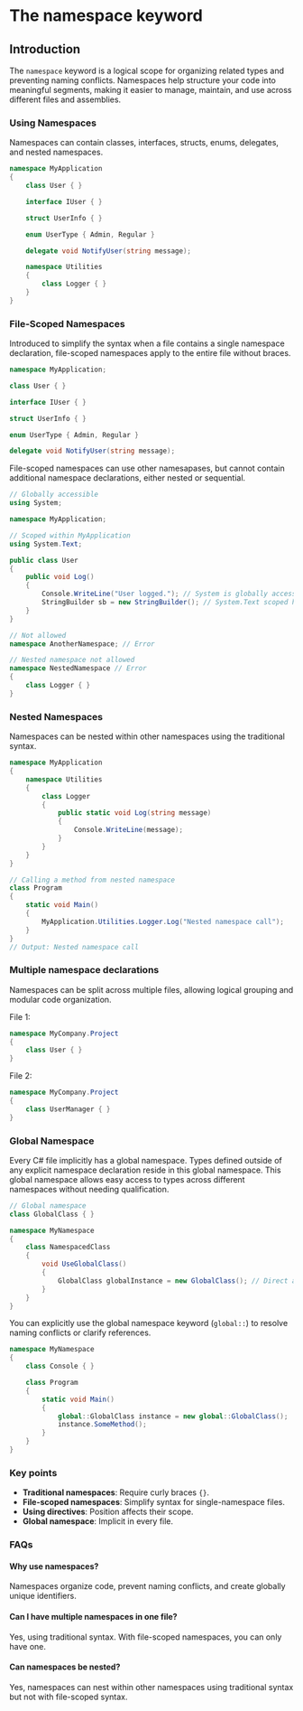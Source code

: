 # The namespace keyword

## Introduction

The `namespace` keyword is a logical scope for organizing related types and preventing naming conflicts. Namespaces help structure your code into meaningful segments, making it easier to manage, maintain, and use across different files and assemblies.

### Using Namespaces

Namespaces can contain classes, interfaces, structs, enums, delegates, and nested namespaces.

```csharp
namespace MyApplication
{
    class User { }

    interface IUser { }

    struct UserInfo { }

    enum UserType { Admin, Regular }

    delegate void NotifyUser(string message);

    namespace Utilities
    {
        class Logger { }
    }
}
```

### File-Scoped Namespaces

Introduced to simplify the syntax when a file contains a single namespace declaration, file-scoped namespaces apply to the entire file without braces.

```csharp
namespace MyApplication;

class User { }

interface IUser { }

struct UserInfo { }

enum UserType { Admin, Regular }

delegate void NotifyUser(string message);
```

File-scoped namespaces can use other namesapases, but  cannot contain additional namespace declarations, either nested or sequential.

```csharp
// Globally accessible
using System;

namespace MyApplication;

// Scoped within MyApplication
using System.Text;

public class User
{
    public void Log()
    {
        Console.WriteLine("User logged."); // System is globally accessible
        StringBuilder sb = new StringBuilder(); // System.Text scoped here
    }
}

// Not allowed
namespace AnotherNamespace; // Error

// Nested namespace not allowed
namespace NestedNamespace // Error
{
    class Logger { }
}
```

### Nested Namespaces

Namespaces can be nested within other namespaces using the traditional syntax.

```csharp
namespace MyApplication
{
    namespace Utilities
    {
        class Logger
        {
            public static void Log(string message)
            {
                Console.WriteLine(message);
            }
        }
    }
}

// Calling a method from nested namespace
class Program
{
    static void Main()
    {
        MyApplication.Utilities.Logger.Log("Nested namespace call");
    }
}
// Output: Nested namespace call
```

### Multiple namespace declarations

Namespaces can be split across multiple files, allowing logical grouping and modular code organization.

File 1:

```csharp
namespace MyCompany.Project
{
    class User { }
}
```

File 2:

```csharp
namespace MyCompany.Project
{
    class UserManager { }
}
```

### Global Namespace

Every C# file implicitly has a global namespace. Types defined outside of any explicit namespace declaration reside in this global namespace. This global namespace allows easy access to types across different namespaces without needing qualification.

```csharp
// Global namespace
class GlobalClass { }

namespace MyNamespace
{
    class NamespacedClass
    {
        void UseGlobalClass()
        {
            GlobalClass globalInstance = new GlobalClass(); // Direct access to global namespace type
        }
    }
}
```

You can explicitly use the global namespace keyword (`global::`) to resolve naming conflicts or clarify references.

```csharp
namespace MyNamespace
{
    class Console { }

    class Program
    {
        static void Main()
        {
            global::GlobalClass instance = new global::GlobalClass();
            instance.SomeMethod();
        }
    }
}
```

### Key points

* **Traditional namespaces**: Require curly braces `{}`.
* **File-scoped namespaces**: Simplify syntax for single-namespace files.
* **Using directives**: Position affects their scope.
* **Global namespace**: Implicit in every file.

### FAQs

#### Why use namespaces?

Namespaces organize code, prevent naming conflicts, and create globally unique identifiers.

#### Can I have multiple namespaces in one file?

Yes, using traditional syntax. With file-scoped namespaces, you can only have one.

#### Can namespaces be nested?

Yes, namespaces can nest within other namespaces using traditional syntax but not with file-scoped syntax.
